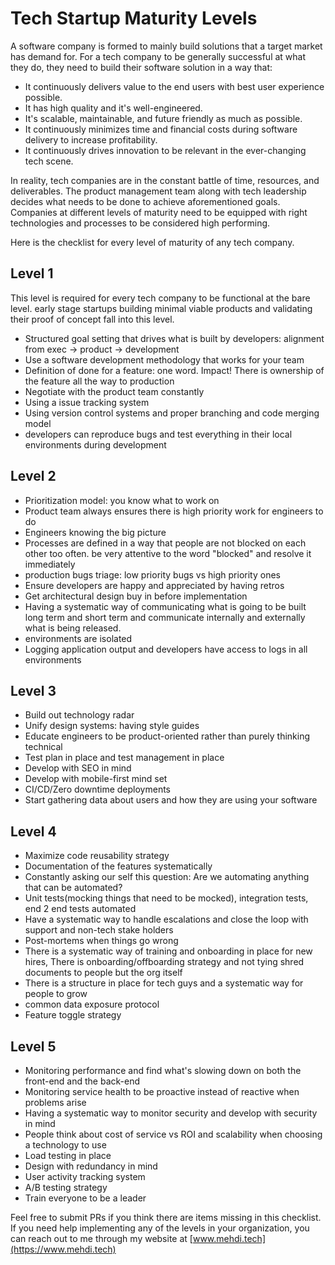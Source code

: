 # Tech Startup Maturity Levels
A software company is formed to mainly build solutions that a target market has demand for. For a tech company to be 
generally successful at what they do, they need to build their software solution in a way that: 

* It continuously delivers value to the end users with best user experience possible.
* It has high quality and it's well-engineered.
* It's scalable, maintainable, and future friendly as much as possible.
* It continuously minimizes time and financial costs during software delivery to increase profitability.
* It continuously drives innovation to be relevant in the ever-changing tech scene.

In reality, tech companies are in the constant battle of time, resources, and deliverables. The product management
team along with tech leadership decides what needs to be done to achieve aforementioned goals. Companies at different
levels of maturity need to be equipped with right technologies and processes to be considered high performing. 

Here is the checklist for every level of maturity of any tech company.
## Level 1
This level is required for every tech company to be functional at the bare level. early stage startups building minimal
viable products and validating their proof of concept fall into this level.
* Structured goal setting that drives what is built by developers: alignment from exec -> product -> development
* Use a software development methodology that works for your team
* Definition of done for a feature: one word. Impact! There is ownership of the feature all the way to production
* Negotiate with the product team constantly
* Using a issue tracking system 
* Using version control systems and proper branching and code merging model
* developers can reproduce bugs and test everything in their local environments during development
## Level 2
* Prioritization model: you know what to work on
* Product team always ensures there is high priority work for engineers to do
* Engineers knowing the big picture
* Processes are defined in a way that people are not blocked on each other too often. 
be very attentive to the word "blocked" and resolve it immediately
* production bugs triage: low priority bugs vs high priority ones
* Ensure developers are happy and appreciated by having retros
* Get architectural design buy in before implementation
* Having a systematic way of communicating what is going to be built long term and short term and communicate internally
 and externally what is being released.  
* environments are isolated
* Logging application output and developers have access to logs in all environments
## Level 3
* Build out technology radar
* Unify design systems: having style guides
* Educate engineers to be product-oriented rather than purely thinking technical
* Test plan in place and test management in place
* Develop with SEO in mind
* Develop with mobile-first mind set
* CI/CD/Zero downtime deployments
* Start gathering data about users and how they are using your software
## Level 4
* Maximize code reusability strategy
* Documentation of the features systematically
* Constantly asking our self this question: Are we automating anything that can be automated?
* Unit tests(mocking things that need to be mocked), integration tests, end 2 end tests automated
* Have a systematic way to handle escalations and close the loop with support and non-tech stake holders
* Post-mortems when things go wrong
* There is a systematic way of training and onboarding in place for new hires, There is onboarding/offboarding strategy 
and not tying shred documents to people but the org itself
* There is a structure in place for tech guys and a systematic way for people to grow
* common data exposure protocol
* Feature toggle strategy
## Level 5
* Monitoring performance and find what's slowing down on both the front-end and the back-end
* Monitoring service health to be proactive instead of reactive when problems arise
* Having a systematic way to monitor security and develop with security in mind
* People think about cost of service vs ROI and scalability when choosing a technology to use
* Load testing in place
* Design with redundancy in mind
* User activity tracking system
* A/B testing strategy
* Train everyone to be a leader

Feel free to submit PRs if you think there are items missing in this checklist. If you need help implementing any of the
 levels in your organization, you can reach out to me through my website at [www.mehdi.tech](https://www.mehdi.tech)

